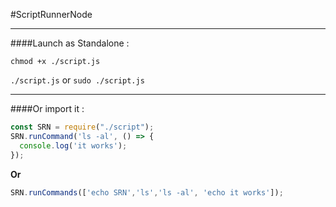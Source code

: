 #ScriptRunnerNode

---

####Launch as Standalone :

`chmod +x ./script.js`

`./script.js` or `sudo ./script.js`

---

####Or import it :

```javascript
const SRN = require("./script");
SRN.runCommand('ls -al', () => {
  console.log('it works');
});
```
**Or** 
```javascript
SRN.runCommands(['echo SRN','ls','ls -al', 'echo it works']);
```